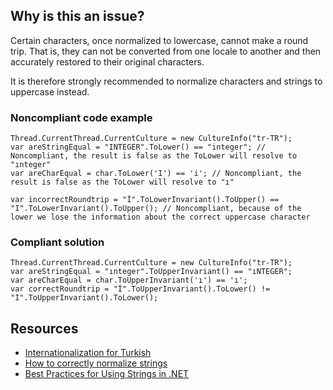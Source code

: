 ## Why is this an issue?
 
Certain characters, once normalized to lowercase, cannot make a round trip. That is, they can not be converted from one locale to another and then accurately restored to their original characters.
 
It is therefore strongly recommended to normalize characters and strings to uppercase instead.
 
### Noncompliant code example

    Thread.CurrentThread.CurrentCulture = new CultureInfo("tr-TR");
    var areStringEqual = "INTEGER".ToLower() == "integer"; // Noncompliant, the result is false as the ToLower will resolve to "ınteger"
    var areCharEqual = char.ToLower('I') == 'i'; // Noncompliant, the result is false as the ToLower will resolve to "ı"
    
    var incorrectRoundtrip = "İ".ToLowerInvariant().ToUpper() == "I".ToLowerInvariant().ToUpper(); // Noncompliant, because of the lower we lose the information about the correct uppercase character

### Compliant solution

    Thread.CurrentThread.CurrentCulture = new CultureInfo("tr-TR");
    var areStringEqual = "ınteger".ToUpperInvariant() == "ıNTEGER";
    var areCharEqual = char.ToUpperInvariant('ı') == 'ı';
    var correctRoundtrip = "İ".ToUpperInvariant().ToLower() != "I".ToUpperInvariant().ToLower();

## Resources
 
- [Internationalization for Turkish](http://www.i18nguy.com/unicode/turkish-i18n.html)
- [How to correctly normalize
  strings](https://gingter.org/2018/07/10/how-to-correctly-normalize-strings-and-how-to-compare-them-in-net/)
- [Best Practices
  for Using Strings in .NET](https://docs.microsoft.com/en-us/dotnet/standard/base-types/best-practices-strings#recommendations-for-string-usage)